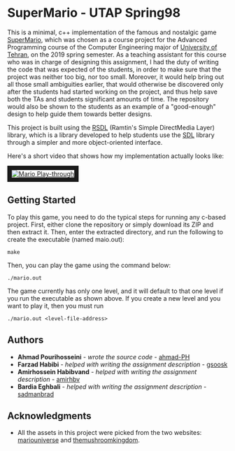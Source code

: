 
# SuperMario - UTAP Spring98

This is a minimal, c++ implementation of the famous and nostalgic game [SuperMario](https://supermariobros.io/), which was chosen as a course project for the Advanced Programming course of the Computer Engineering major of [University of Tehran](https://ut.ac.ir/en), on the 2019 spring semester. 
As a teaching assistant for this course who was in charge of designing this assignment, I had the duty of writing the code that was expected of the students, in order to make sure that the project was neither too big, nor too small. Moreover, it would help bring out all those small ambiguities earlier, that would otherwise be discovered only after the students had started working on the project, and thus help save both the TAs and students significant amounts of time. The repository would also be shown to the students as an example of a "good-enough" design to help guide them towards better designs.

This project is built using the [RSDL](https://github.com/UTAP/RSDL) (Ramtin's Simple DirectMedia Layer) library, which is a library developed to help students use the [SDL](https://www.libsdl.org/) library through a simpler and more object-oriented interface. 

Here's a short video that shows how my implementation actually looks like:

<a href="https://www.youtube.com/watch?v=bezN955K194" target="_blank">
  <img src="https://img.youtube.com/vi/bezN955K194/0.jpg" alt="Mario Play-through" border="10"/>
</a>

## Getting Started

To play this game, you need to do the typical steps for running any c-based project.
First, either clone the repository or simply download its ZIP and then extract it. Then, enter the extracted directory, and run the following to create the executable (named maio.out):
```
make
```
Then, you can play the game using the command below:
```
./mario.out
```
The game currently has only one level, and it will default to that one level if you run the executable as shown above. If you create a new level and you want to play it, then you must run
```
./mario.out <level-file-address>
```

## Authors

* **Ahmad Pourihosseini** - *wrote the source code* - [ahmad-PH](https://github.com/ahmad-PH)
* **Farzad Habibi** - *helped with writing the assignment description* - [gsoosk](https://github.com/gsoosk)
* **Amirhossein Habibvand** - *helped with writing the assignment description* - [amirhbv](https://github.com/amirhbv)
* **Bardia Eghbali** - *helped with writing the assignment description* - [sadmanbrad](https://github.com/sadmanbrad)

## Acknowledgments

* All the assets in this project were picked from the two websites: [mariouniverse](http://www.mariouniverse.com/) and [themushroomkingdom](https://themushroomkingdom.net/wav.shtml).
